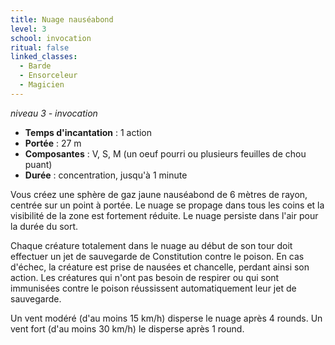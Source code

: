 ```yaml
---
title: Nuage nauséabond
level: 3
school: invocation
ritual: false
linked_classes:
  - Barde
  - Ensorceleur
  - Magicien
---
```

*niveau 3 - invocation*

- **Temps d'incantation** : 1 action
- **Portée** : 27 m
- **Composantes** : V, S, M (un oeuf pourri ou plusieurs feuilles de chou puant)
- **Durée** : concentration, jusqu'à 1 minute

Vous créez une sphère de gaz jaune nauséabond de 6 mètres de rayon, centrée sur un point à portée. Le nuage se propage dans tous les coins et la visibilité de la zone est fortement réduite. Le nuage persiste dans l'air pour la durée du sort.

Chaque créature totalement dans le nuage au début de son tour doit effectuer un jet de sauvegarde de Constitution contre le poison. En cas d'échec, la créature est prise de nausées et chancelle, perdant ainsi son action. Les créatures qui n'ont pas besoin de respirer ou qui sont immunisées contre le poison réussissent automatiquement leur jet de sauvegarde.

Un vent modéré (d'au moins 15 km/h) disperse le nuage après 4 rounds. Un vent fort (d'au moins 30 km/h) le disperse après 1 round.